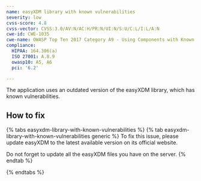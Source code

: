 ```yaml
---
name: easyXDM library with known vulnerabilities
severity: low
cvss-score: 4.8
cvss-vector: CVSS:3.0/AV:N/AC:H/PR:N/UI:N/S:U/C:L/I:L/A:N
cwe-id: CWE-1035
cwe-name: OWASP Top Ten 2017 Category A9 - Using Components with Known Vulnerabilities
compliance:
  HIPAA: 164.306(a)
  ISO 27001: A.8.9
  owasp10: A5, A6
  pci: '6.2'

---            
```


The application uses an outdated version of the easyXDM library, which has known vulnerabilities.

## How to fix

{% tabs easyxdm-library-with-known-vulnerabilities %}
{% tab easyxdm-library-with-known-vulnerabilities generic %}
To fix this issue, please update easyXDM to the latest available version on its official website.

Do not forget to update all the easyXDM files you have on the server.
{% endtab %}

{% endtabs %}
